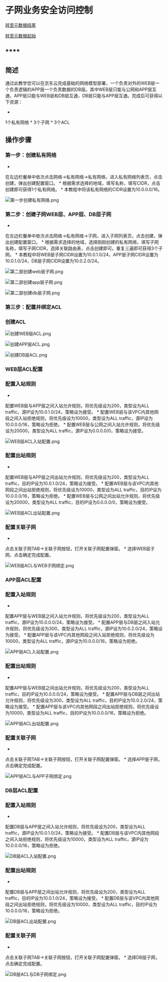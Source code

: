 # **子网业务安全访问控制**

[转至元数据结尾](http://cf.jd.com/pages/viewpage.action?pageId=96004506#page-metadata-end)

[转至元数据起始](http://cf.jd.com/pages/viewpage.action?pageId=96004506#page-metadata-start)

## ****

## **简述**

通过此教学您可以在京东云完成基础的网络模型部署，一个负责对外的WEB层一个负责逻辑的APP层一个负责数据的DB层。其中WEB层只能与公网和APP层互通，APP层只能与WEB层和DB层互通，DB层只能与APP层互通。完成后可获得以下资源：

* 
1个私有网络
* 
3个子网
* 
3个ACL

## **操作步骤**

### **第一步：创建私有网络**

* 
在左边栏餐单中依次点击网络->私有网络->私有网络，进入私有网络列表页，点击创建，弹出创建配置窗口。
* 
根据需求选择的地域，填写名称，填写CIDR，点击创建即可获得1个私有网络。
* 
本教程中将该私有网络的CIDR设置为10.0.0.0/16。

![第一步创建私有网络.png](https://img1.jcloudcs.com/cms/e9772a07-7409-4131-bdc7-e8415900930720170921143448.png)

### **第二步：创建子网WEB层、APP层、DB层子网**

* 
在左边栏餐单中依次点击网络->私有网络->子网，进入子网列表页，点击创建，弹出创建配置窗口。
* 
根据需求选择的地域，选择刚刚创建的私有网络，填写子网名称，填写子网CIDR，选择关联路由表，点击创建即可。重复三遍即可获得3个子网。
* 
本教程中将WEB层子网CIDR设置为10.0.1.0/24，APP层子网CIDR设置为10.0.1.0/24，DB层子网CIDR设置为10.0.2.0/24。

![第二部创建web层子网.png](https://img1.jcloudcs.com/cms/332e6ccc-c2ba-492b-be27-cd7edec53aaa20170921143459.png)

![第二部创建app层子网.png](https://img1.jcloudcs.com/cms/35b63cab-12db-4e2c-87f9-d9d7037b9d6f20170921143506.png)

![第二部创建db层子网.png](https://img1.jcloudcs.com/cms/7ce0b246-4faf-4a4a-b18c-1b6888f0dfdb20170921143518.png)

### **第三步：配置并绑定ACL**

### 创建ACL

![创建WEB层ACL.png](https://img1.jcloudcs.com/cms/83c6aa72-bafa-4dab-893e-37ee3146ec3b20170921143828.png)

![创建APP层ACL.png](https://img1.jcloudcs.com/cms/8bd8d199-3e67-467c-b6b7-377301cf09e720170921143837.png)

![创建DB层ACL.png](https://img1.jcloudcs.com/cms/852c5385-98a2-407a-af94-f9a200c8db9a20170921143843.png)

### **WEB层ACL配置**

### 配置入站规则

* 
配置WEB层与APP层之间入站允许规则，将优先级设为200，类型设为ALL traffic，源IP设为10.0.1.0/24，策略设为接受。
* 
配置WEB层与该VPC内其他网段之间入站拒绝规则，将优先级设为10000，类型设为ALL traffic，源IP设为10.0.0.0/16，策略设为拒绝。
* 
配置WEB层与公网之间入站允许规则，将优先级设为20000，类型设为ALL traffic，源IP设为0.0.0.0/0，策略设为接受。

![WEB层ACL入站配置.png](https://img1.jcloudcs.com/cms/999b41bb-6590-4573-9d51-06f1a4f8481320170921143537.png)

### 配置出站规则

* 
配置WEB层与APP层之间出站允许规则，将优先级设为200，类型设为ALL traffic，目的IP设为10.0.1.0/24，策略设为接受。
* 
配置WEB层与该VPC内其他网段之间出站拒绝规则，将优先级设为10000，类型设为ALL traffic，目的IP设为10.0.0.0/16，策略设为拒绝。
* 
配置WEB层与公网之间出站允许规则，将优先级设为20000，类型设为ALL traffic，目的IP设为0.0.0.0/0，策略设为接受。

![WEB层ACL出站配置.png](https://img1.jcloudcs.com/cms/11c4a4b7-9a61-4671-85b8-cef3f5617ca420170921143545.png)

### **配置关联子网**

* 
点击关联子网TAB->关联子网按钮，打开关联子网配置弹窗。
* 
选择WEB层子网，点击确定完成配置。

![WEB层ACL与WEB子网绑定.png](https://img1.jcloudcs.com/cms/3705aa9b-6b25-4696-bdc4-4a0077af8eda20170921143556.png)

### **APP层ACL配置**

### 配置入站规则

* 
配置APP层与WEB层之间入站允许规则，将优先级设为200，类型设为ALL traffic，源IP设为10.0.0.0/24，策略设为接受。
* 
配置APP层与DB层之间入站允许规则，将优先级设为300，类型设为ALL traffic，源IP设为10.0.2.0/24，策略设为接受。
* 
配置APP层与该VPC内其他网段之间入站拒绝规则，将优先级设为10000，类型设为ALL traffic，源IP设为10.0.0.0/16，策略设为拒绝。

![APP层ACL入站配置.png](https://img1.jcloudcs.com/cms/8653315d-d9d9-4be6-afa7-e2a77634349920170921143604.png)

### 配置出站规则

* 
配置APP层与WEB层之间出站允许规则，将优先级设为200，类型设为ALL traffic，目的IP设为10.0.0.0/24，策略设为接受。
* 
配置APP层与DB层之间出站允许规则，将优先级设为300，类型设为ALL traffic，目的IP设为10.0.2.0/24，策略设为接受。
* 
配置APP层与该VPC内其他网段之间出站拒绝规则，将优先级设为10000，类型设为ALL traffic，目的IP设为10.0.0.0/16，策略设为拒绝。

![APP层ACL出站配置.png](https://img1.jcloudcs.com/cms/68a5ff6f-accf-4304-819e-4de9249bf3ba20170921143614.png)

### **配置关联子网**

* 
点击关联子网TAB->关联子网按钮，打开关联子网配置弹窗。
* 
选择APP层子网，点击确定完成配置。

![APP层ACL与APP子网绑定.png](https://img1.jcloudcs.com/cms/2f61dc11-6029-49b5-bf3f-c9b7c118ccd820170921143622.png)

### **DB层ACL配置**

### 配置入站规则

* 
配置DB层与APP层之间入站允许规则，将优先级设为200，类型设为ALL traffic，源IP设为10.0.1.0/24，策略设为接受。
* 
配置DB层与该VPC内其他网段之间入站拒绝规则，将优先级设为10000，类型设为ALL traffic，源IP设为10.0.0.0/16，策略设为拒绝。

![DB层ACL入站配置.png](https://img1.jcloudcs.com/cms/18e5c7ce-efbc-4f97-ba5c-60bb47ab372120170921143652.png)

### 配置出站规则

* 
配置DB层与APP层之间出站允许规则，将优先级设为200，类型设为ALL traffic，目的IP设为10.0.1.0/24，策略设为接受。
* 
配置DB层与该VPC内其他网段之间出站拒绝规则，将优先级设为10000，类型设为ALL traffic，目的IP设为10.0.0.0/16，策略设为拒绝。

![DB层ACL出站配置.png](https://img1.jcloudcs.com/cms/d2f835eb-a238-4264-b894-91222cad195220170921143701.png)

### **配置关联子网**

* 
点击关联子网TAB->关联子网按钮，打开关联子网配置弹窗。
* 
选择DB层子网，点击确定完成配置。

![DB层ACL与DB子网绑定.png](https://img1.jcloudcs.com/cms/7651ba7f-20c3-4da8-a419-2c8e12d4b7da20170921143721.png)